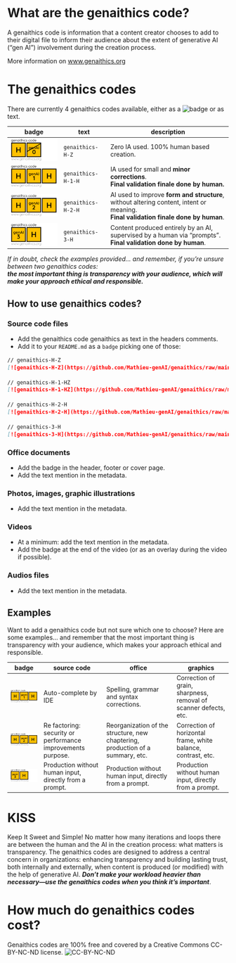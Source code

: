 # What are the genaithics code?
A genaithics code is information that a content creator chooses to add to their digital file to inform their audience about the extent of generative AI (“gen AI”) involvement during the creation process.

More information on www.genaithics.org

# The genaithics codes
There are currently 4 genaithics codes available, either as a ![badge](https://github.com/Mathieu-genAI/genaithics/tree/main/img) or as text.

| badge     | text     | description     |
|--------------|---------------|---------------|
| ![genaithics-H-Z](https://github.com/Mathieu-genAI/genaithics/blob/main/img/genaithics_code_H-Z_208x100.png)    | `genaithics-H-Z`     | Zero IA used. 100% human based creation.|
| ![genaithics-H-1-HZ](https://github.com/Mathieu-genAI/genaithics/blob/main/img/genaithics_code_H-1-H_208x100.png)    | `genaithics-H-1-H`     | IA used for small and **minor corrections**. <br>**Final validation finale done by human.**|
| ![genaithics-H-2-H](https://github.com/Mathieu-genAI/genaithics/blob/main/img/genaithics_code_H-2-H_208x100.png)    | `genaithics-H-2-H`     | AI used to improve **form and structure**, without altering content, intent or meaning. <br>**Final validation finale done by human**.|
| ![genaithics-3-H](https://github.com/Mathieu-genAI/genaithics/blob/main/img/genaithics_code_3-H_208x100.png)    | `genaithics-3-H`     | Content produced entirely by an AI, supervised by a human via “prompts”.<br>**Final validation done by human**.|

_If in doubt, check the examples provided… and remember, if you’re unsure between two genaithics codes: <br>***the most important thing is transparency with your audience, which will make your approach ethical and responsible.***_

## How to use genaithics codes?

### Source code files
- Add the genaithics code genaithics as text in the headers comments.
- Add it to your `README.md` as a `badge` picking one of those:

```markdown
// genaithics-H-Z
[![genaithics-H-Z](https://github.com/Mathieu-genAI/genaithics/raw/main/img/genaithics_code_H-Z_208x100.png)](https://github.com/Mathieu-genAI/genaithics?tab=readme-ov-file#the-genaithics-codes)

// genaithics-H-1-HZ
[![genaithics-H-1-HZ](https://github.com/Mathieu-genAI/genaithics/raw/main/img/genaithics_code_H-1-H_208x100.png)](https://github.com/Mathieu-genAI/genaithics?tab=readme-ov-file#the-genaithics-codes)

// genaithics-H-2-H
[![genaithics-H-2-H](https://github.com/Mathieu-genAI/genaithics/raw/main/img/genaithics_code_H-2-H_208x100.png)](https://github.com/Mathieu-genAI/genaithics?tab=readme-ov-file#the-genaithics-codes)

// genaithics-3-H
[![genaithics-3-H](https://github.com/Mathieu-genAI/genaithics/raw/main/img/genaithics_code_3-H_208x100.png) ](https://github.com/Mathieu-genAI/genaithics?tab=readme-ov-file#the-genaithics-codes)
```

### Office documents
- Add the badge in the header, footer or cover page.
- Add the text mention in the metadata.

### Photos, images, graphic illustrations
- Add the text mention in the metadata.

### Videos
- At a minimum: add the text mention in the metadata.
- Add the badge at the end of the video (or as an overlay during the video if possible).

### Audios files
- Add the text mention in the metadata.

## Examples
Want to add a genaithics code but not sure which one to choose?
Here are some examples… and remember that the most important thing is transparency with your audience, which makes your approach ethical and responsible.

| badge     | source code     | office     | graphics |
|--------------|---------------|---------------|---------------|
| ![genaithics-H-1-H](https://github.com/Mathieu-genAI/genaithics/blob/main/img/genaithics_code_H-1-H_208x100.png) | Auto-complete by IDE | Spelling, grammar and syntax corrections.|Correction of grain, sharpness, removal of scanner defects, etc. |
| ![genaithics-H-2-HZ](https://github.com/Mathieu-genAI/genaithics/blob/main/img/genaithics_code_H-2-H_208x100.png) | Re factoring: security or performance improvements purpose. | Reorganization of the structure, new chaptering, production of a summary, etc.|Correction of horizontal frame, white balance, contrast, etc.|Correction of horizontal frame, white balance, contrast, etc. |
| ![genaithics-3-H](https://github.com/Mathieu-genAI/genaithics/blob/main/img/genaithics_code_3-H_208x100.png) | Production without human input, directly from a prompt. | Production without human input, directly from a prompt. |Production without human input, directly from a prompt.|

# KISS
Keep It Sweet and Simple! 
No matter how many iterations and loops there are between the human and the AI in the creation process: what matters is transparency.
The genaithics codes are designed to address a central concern in organizations: enhancing transparency and building lasting trust, both internally and externally, when content is produced (or modified) with the help of generative AI. ***Don’t make your workload heavier than necessary—use the genaithics codes when you think it’s important***.

# How much do genaithics codes cost?
Genaithics codes are 100% free and covered by a Creative Commons CC-BY-NC-ND license.
![CC-BY-NC-ND](https://mirrors.creativecommons.org/presskit/buttons/88x31/png/by-nc-nd.png)


